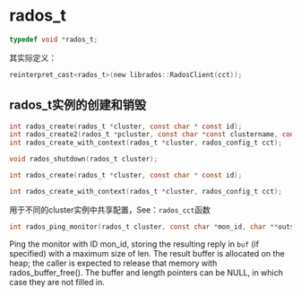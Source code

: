 # rados_t
```C
typedef void *rados_t;
```
其实际定义：
```C
reinterpret_cast<rados_t>(new librados::RadosClient(cct));
```
## rados_t实例的创建和销毁
```C
int rados_create(rados_t *cluster, const char * const id);
int rados_create2(rados_t *pcluster, const char *const clustername, const char * const name, uint64_t flags);
int rados_create_with_context(rados_t *cluster, rados_config_t cct);

void rados_shutdown(rados_t cluster);
```

```C
int rados_create(rados_t *cluster, const char * const id);
```

```C
int rados_create_with_context(rados_t *cluster, rados_config_t cct);
```
用于不同的cluster实例中共享配置，See：`rados_cct`函数

```C
int rados_ping_monitor(rados_t cluster, const char *mon_id, char **outstr, size_t *outstrlen);
```
Ping the monitor with ID mon_id, storing the resulting reply in `buf` (if specified) with a maximum size of len. The result buffer is allocated on the heap; the caller is expected to release that memory with rados_buffer_free().  The buffer and length pointers can be NULL, in which case they are not filled in.
